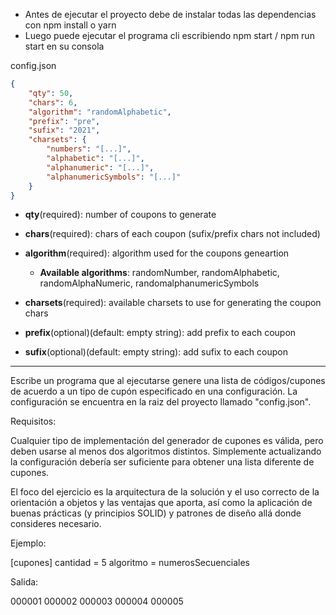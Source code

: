 - Antes de ejecutar el proyecto debe de instalar todas las dependencias con npm install o yarn
- Luego puede ejecutar el programa cli escribiendo npm start / npm run start en su consola

config.json
```JSON
{
    "qty": 50, 
    "chars": 6,
    "algorithm": "randomAlphabetic",
    "prefix": "pre", 
    "sufix": "2021",
    "charsets": { 
        "numbers": "[...]",
        "alphabetic": "[...]",
        "alphanumeric": "[...]",
        "alphanumericSymbols": "[...]"
    }
}
```
* **qty**(required): number of coupons to generate
* **chars**(required): chars of each coupon (sufix/prefix chars not included)
* **algorithm**(required): algorithm used for the coupons geneartion
    - **Available algorithms**: randomNumber, randomAlphabetic, randomAlphaNumeric, randomalphanumericSymbols

* **charsets**(required): available charsets to use for generating the coupon chars
* **prefix**(optional)(default: empty string): add prefix to each coupon
* **sufix**(optional)(default: empty string): add sufix to each coupon

---

Escribe un programa que al ejecutarse genere una lista de códigos/cupones de acuerdo a un tipo de cupón especificado en una configuración. La configuración se encuentra en la raiz del proyecto llamado "config.json".

Requisitos:

Cualquier tipo de implementación del generador de cupones es válida, pero deben usarse al menos dos algoritmos distintos. Simplemente actualizando la configuración debería ser suficiente para obtener una lista diferente de cupones.

El foco del ejercicio es la arquitectura de la solución y el uso correcto de la orientación a objetos y las ventajas que aporta, así como la aplicación de buenas prácticas (y principios SOLID) y patrones de diseño allá donde consideres necesario.

Ejemplo:

[cupones]
cantidad = 5
algoritmo = numerosSecuenciales

Salida:

000001
000002
000003
000004
000005